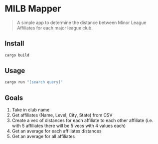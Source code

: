 # MILB Mapper

> A simple app to determine the distance between Minor League Affiliates for each
> major league club.

## Install

```sh
cargo build
```

## Usage

```sh
cargo run "[search query]"
```

## Goals
1. Take in club name
2. Get affiliates (Name, Level, City, State) from CSV
3. Create a vec of distances for each affiliate to each other affiliate
    (i.e. with 5 affiliates there will be 5 vecs with 4 values each)
4. Get an average for each affiliates distances
5. Get an average for all affiliates